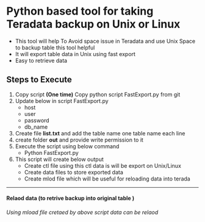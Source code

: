 # Python based tool for taking Teradata backup on Unix or Linux


* This tool will help To Avoid space issue in Teradata and use Unix Space to backup table this tool helpful 
* It will export table data in Unix using fast export
* Easy to retrieve data 


## Steps to Execute

1. Copy script **(One time)**
		Copy python script FastExport.py from git
1. Update below in script FastExport.py
  	* host
  	* user
  	* password
  	* db_name
1.	Create file **list.txt**  and add the table name 
		one table name each line
1.	create folder **out** and provide write permission to it 
1.	Execute the script using below command
  	* Python FastExport.py
1.	This script will create below output 
  	*	Create ctl file using this ctl data is will be export on Unix/Linux
  	*	Create data files  to store exported data 
  	*	Create mlod file which will be useful for reloading data into terada 
	 
	
---------------------------------------------------------------------------------------
#### Relaod data (to retrive backup into  original table )
###### Using mload file cretaed by above script data can be relaod

